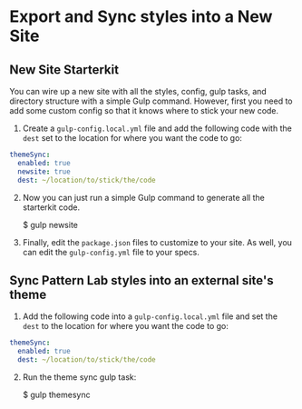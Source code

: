 # Export and Sync styles into a New Site

## New Site Starterkit

You can wire up a new site with all the styles, config, gulp tasks, and directory structure with a simple Gulp command. However, first you need to add some custom config so that it knows where to stick your new code.

1. Create a `gulp-config.local.yml` file and add the following code with the `dest` set to the location for where you want the code to go:

```yaml
themeSync:
  enabled: true
  newsite: true
  dest: ~/location/to/stick/the/code
```
2. Now you can just run a simple Gulp command to generate all the starterkit code.

    $ gulp newsite

3. Finally, edit the `package.json` files to customize to your site. As well, you can edit the `gulp-config.yml` file to your specs.

## Sync Pattern Lab styles into an external site's theme

1. Add the following code into a `gulp-config.local.yml` file and set the `dest` to the location for where you want the code to go:

```yaml
themeSync:
  enabled: true
  dest: ~/location/to/stick/the/code
```
2. Run the theme sync gulp task:

    $ gulp themesync
